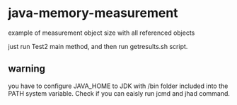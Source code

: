 # java-memory-measurement
example of measurement object size with all referenced objects

just run Test2 main method, and then run getresults.sh script.

## warning 
you have to configure JAVA_HOME to JDK with /bin folder included into the PATH system variable. Check if you can eaisly run jcmd and jhad command.
